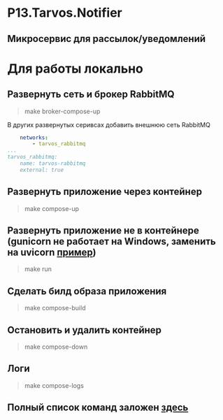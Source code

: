 # P13.Tarvos.Notifier

## Микросервис для рассылок/уведомлений

Для работы локально
=
Развернуть сеть и брокер RabbitMQ
-
> make broker-compose-up

В других развернутых серивсах добавить внешнюю сеть RabbitMQ

```yaml
    networks:
        - tarvos_rabbitmq
...
tarvos_rabbitmq:
    name: tarvos-rabbitmq
    external: true
```
Развернуть приложение через контейнер
-
> make compose-up

Развернуть приложение не в контейнере
(gunicorn не работает на Windows, заменить на uvicorn [пример](https://gitlab.p13.space/mma0603/fastapi.template/-/blob/main/make/run.Makefile))
-
> make run

Сделать билд образа приложения
-
> make compose-build

Остановить и удалить контейнер
-
> make compose-down

Логи
-
> make compose-logs

Полный список команд заложен [здесь](/make)
-
